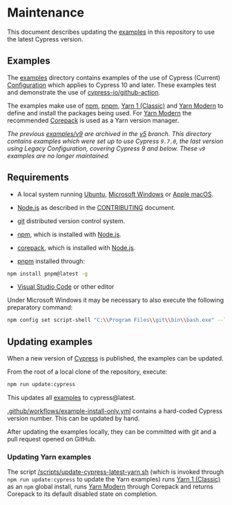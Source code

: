 # Maintenance

This document describes updating the [examples](../examples) in this repository to use the latest Cypress version.

## Examples

The [examples](../examples) directory contains examples of the use of Cypress (Current) [Configuration](https://docs.cypress.io/guides/references/configuration) which applies to Cypress 10 and later. These examples test and demonstrate the use of [cypress-io/github-action](https://github.com/cypress-io/github-action).

The examples make use of [npm](https://www.npmjs.com/), [pnpm](https://pnpm.io/), [Yarn 1 (Classic)](https://classic.yarnpkg.com/) and [Yarn Modern](https://yarnpkg.com/) to define and install the packages being used. For [Yarn Modern](https://yarnpkg.com/) the recommended [Corepack](https://yarnpkg.com/corepack) is used as a Yarn version manager.

_The previous [examples/v9](https://github.com/cypress-io/github-action/tree/v5/examples/v9) are archived in the [v5](https://github.com/cypress-io/github-action/tree/v5/) branch. This directory contains examples which were set up to use Cypress `9.7.0`, the last version using Legacy Configuration, covering Cypress 9 and below. These `v9` examples are no longer maintained._

## Requirements

- A local system running [Ubuntu](https://ubuntu.com/), <!-- markdown-link-check-disable -->[Microsoft Windows](https://www.microsoft.com/windows/)<!-- markdown-link-check-enable --> or [Apple macOS](https://www.apple.com/macos/).

- [Node.js](https://nodejs.org/en/) as described in the [CONTRIBUTING](../CONTRIBUTING.md#requirements) document.

- [git](https://git-scm.com/) distributed version control system.

- [npm](https://www.npmjs.com/), which is installed with [Node.js](https://nodejs.org/).

- [corepack](https://github.com/nodejs/corepack), which is installed with [Node.js](https://nodejs.org/).

- [pnpm](https://pnpm.io/) installed through:

```bash
npm install pnpm@latest -g
```

- [Visual Studio Code](https://code.visualstudio.com/) or other editor

Under Microsoft Windows it may be necessary to also execute the following preparatory command:

```bash
npm config set script-shell "C:\\Program Files\\git\\bin\\bash.exe" --location user
```

## Updating examples

When a new version of [Cypress](https://docs.cypress.io/guides/references/changelog) is published, the examples can be updated.

From the root of a local clone of the repository, execute:

```bash
npm run update:cypress
```

This updates all [examples](../examples) to cypress@latest.

[.github/workflows/example-install-only.yml](../.github/workflows/example-install-only.yml) contains a hard-coded Cypress version number. This can be updated by hand.

After updating the examples locally, they can be committed with git and a pull request opened on GitHub.

### Updating Yarn examples

The script [/scripts/update-cypress-latest-yarn.sh](../scripts/update-cypress-latest-yarn.sh) (which is invoked through `npm run update:cypress` to update the Yarn examples) runs [Yarn 1 (Classic)](https://classic.yarnpkg.com/) as an `npm` global install, runs [Yarn Modern](https://yarnpkg.com/) through Corepack and returns Corepack to its default disabled state on completion.
